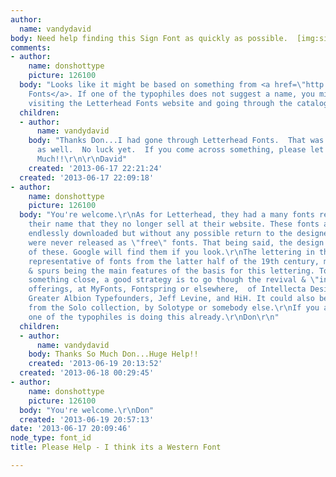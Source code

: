 ```yaml
---
author:
  name: vandydavid
body: Need help finding this Sign Font as quickly as possible.  [img:sites/default/files/old-images/Chapter_3450.png][img:sites/default/files/old-images/chapter1_5205.jpg]
comments:
- author:
    name: donshottype
    picture: 126100
  body: "Looks like it might be based on something from <a href=\"http://www.letterheadfonts.com/\">Letterhead
    Fonts</a>. If one of the typophiles does not suggest a name, you might consider
    visiting the Letterhead Fonts website and going through the catalog.\r\nDon"
  children:
  - author:
      name: vandydavid
    body: "Thanks Don...I had gone through Letterhead Fonts.  That was my first thought
      as well.  No luck yet.  If you come across something, please let mek know.  Thanks
      Much!!\r\n\r\nDavid"
    created: '2013-06-17 22:21:24'
  created: '2013-06-17 22:09:18'
- author:
    name: donshottype
    picture: 126100
  body: "You're welcome.\r\nAs for Letterhead, they had a many fonts released under
    their name that they no longer sell at their website. These fonts are now in limbo,
    endlessly downloaded but without any possible return to the designer. AFAIK, they
    were never released as \"free\" fonts. That being said, the design may be in one
    of these. Google will find them if you look.\r\nThe lettering in the image is
    representative of fonts from the latter half of the 19th century, mini serifs
    & spurs being the main features of the basis for this lettering. To find it, or
    something close, a good strategy is to go though the revival & \"inspired by\"
    offerings, at MyFonts, Fontspring or elsewhere,  of Intellecta Design, Font Mesa,
    Greater Albion Typefounders, Jeff Levine, and HiH. It could also be a revival
    from the Solo collection, by Solotype or somebody else.\r\nIf you are in luck
    one of the typophiles is doing this already.\r\nDon\r\n"
  children:
  - author:
      name: vandydavid
    body: Thanks So Much Don...Huge Help!!
    created: '2013-06-19 20:13:52'
  created: '2013-06-18 00:29:45'
- author:
    name: donshottype
    picture: 126100
  body: "You're welcome.\r\nDon"
  created: '2013-06-19 20:57:13'
date: '2013-06-17 20:09:46'
node_type: font_id
title: Please Help - I think its a Western Font

---
```

